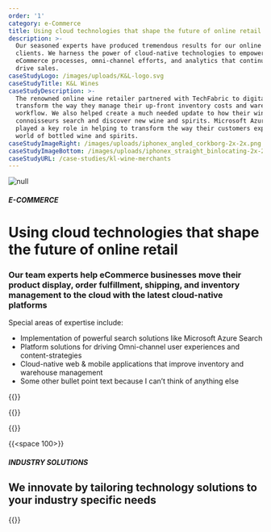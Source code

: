 ```yaml
---
order: '1'
category: e-Commerce
title: Using cloud technologies that shape the future of online retail
description: >-
  Our seasoned experts have produced tremendous results for our online retail
  clients. We harness the power of cloud-native technologies to empower lean
  eCommerce processes, omni-channel efforts, and analytics that continue to
  drive sales.
caseStudyLogo: /images/uploads/K&L-logo.svg
caseStudyTitle: K&L Wines
caseStudyDescription: >-
  The renowned online wine retailer partnered with TechFabric to digitally
  transform the way they manage their up-front inventory costs and warehouse
  workflow. We also helped create a much needed update to how their wine
  connoisseurs search and discover new wine and spirits. Microsoft Azure search
  played a key role in helping to transform the way their customers explore the
  world of bottled wine and spirits.
caseStudyImageRight: /images/uploads/iphonex_angled_corkborg-2x-2x.png
caseStudyImageBottom: /images/uploads/iphonex_straight_binlocating-2x-2x.png
caseStudyURL: /case-studies/kl-wine-merchants
---
```

![null](/images/uploads/ecommerce-industry-hero.svg)

##### E-COMMERCE

# Using cloud technologies that shape the future of online retail

### Our team experts help eCommerce businesses move their product display, order fulfillment, shipping, and inventory management to the cloud with the latest cloud-native platforms

Special areas of expertise include:

* Implementation of powerful search solutions like Microsoft Azure Search
* Platform solutions for driving Omni-channel user experiences and
  content-strategies
* Cloud-native web & mobile applications that improve inventory and warehouse
  management
* Some other bullet point text because I can’t think of anything else

{{<btn-outlined href="/technology" label="See Our technology Stack">}}

{{<btn-link href="/technology" label="See Our technology Stack">}}

{{<btn-link href="/solutions" label="See Our solutions">}}

{{<space 100>}}

##### INDUSTRY SOLUTIONS

## **We innovate by tailoring technology solutions to your industry specific needs**

{{<industry-solutions>}}
